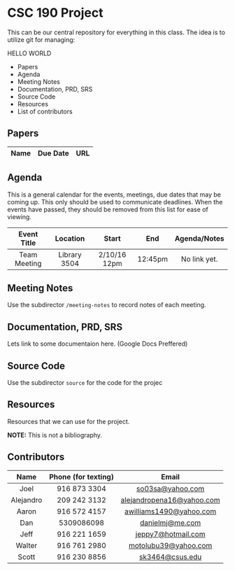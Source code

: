 # CSC 190 Project

This can be our central repository for everything in this class. The idea is to utilize git for managing:

HELLO WORLD

- Papers
- Agenda
- Meeting Notes 
- Documentation, PRD, SRS
- Source Code
- Resources
- List of contributors

## Papers

| Name | Due Date | URL |
|:----:|:--------:|:---:|

## Agenda

This is a general calendar for the events, meetings, due dates that may be coming up. This only should be used to communicate deadlines. When the events have passed, they should be removed from this list for ease of viewing.

| Event Title | Location | Start | End | Agenda/Notes |
|:-----------:|:--------:|:-----:|:---:|:--------------------:|
| Team Meeting | Library 3504 | 2/10/16 12pm | 12:45pm | No link yet. |

## Meeting Notes

Use the subdirector `/meeting-notes` to record notes of each meeting.

## Documentation, PRD, SRS

Lets link to some documentaion here. (Google Docs Preffered)

## Source Code

Use the subdirector `source` for the code for the projec

## Resources

Resources that we can use for the project. 

**NOTE:** This is not a bibliography. 

## Contributors

| Name | Phone (for texting) | Email |
|:----:|:-------------------:|:-----:|
| Joel | 916 873 3304 | so03sa@yahoo.com |
| Alejandro | 209 242 3132 | alejandropena16@yahoo.com |
| Aaron |916 572 4157 | awilliams1490@yahoo.com |
| Dan | 5309086098 | danielmj@me.com |
| Jeff | 916 221 1659|jeppy7@hotmail.com |
| Walter |  916 761 2980 | motolubu39@yahoo.com  |
| Scott | 916 230 8856 | sk3464@csus.edu |
